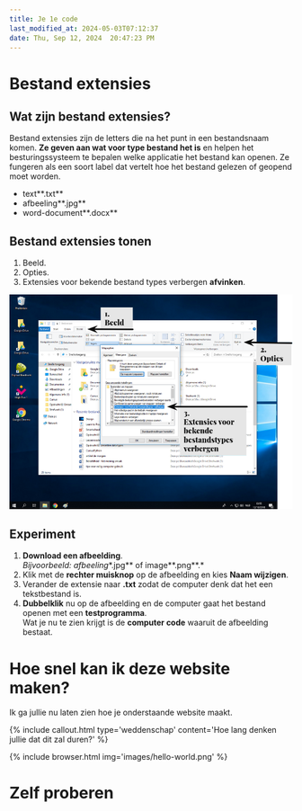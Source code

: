 ```yaml
---
title: Je 1e code
last_modified_at: 2024-05-03T07:12:37
date: Thu, Sep 12, 2024  20:47:23 PM
---
```


# Bestand extensies
## Wat zijn bestand extensies?

Bestand extensies zijn de letters die na het punt in een bestandsnaam komen.
**Ze geven aan wat voor type bestand het is** en helpen het besturingssysteem te bepalen welke applicatie het bestand kan openen. 
Ze fungeren als een soort label dat vertelt hoe het bestand gelezen of geopend moet worden.

- text**.txt**
- afbeeling**.jpg**
- word-document**.docx**

## Bestand extensies tonen

1. Beeld.
2. Opties.
3. Extensies voor bekende bestand types verbergen **afvinken**.

![Bestand extensies tonen](images/bestand-extensies-tonen.png)

## Experiment

1. **Download een afbeelding**.  
    *Bijvoorbeeld: afbeeling**.jpg** of image**.png**.*
2. Klik met de **rechter muisknop** op de afbeelding en kies **Naam wijzigen**.
3. Verander de extensie naar **.txt** zodat de computer denk dat het een tekstbestand is.
4. **Dubbelklik** nu op de afbeelding en de computer gaat het bestand openen met een **testprogramma**.  
        Wat je nu te zien krijgt is de **computer code** waaruit de afbeelding bestaat.

# Hoe snel kan ik deze website maken?

Ik ga jullie nu laten zien hoe je onderstaande website maakt.  

{% include callout.html type='weddenschap' content='Hoe lang denken jullie dat dit zal duren?' %}

{% include browser.html img='images/hello-world.png' %}

# Zelf proberen
